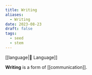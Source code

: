 ```yaml
---
title: Writing
aliases:
  - Writing
date: 2023-08-23
draft: false
tags:
  - seed
  - stem
---
```


[[language|📜 Language]]

**Writing** is a form of [[communication]].

